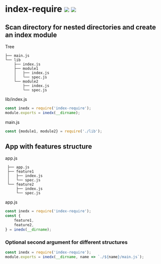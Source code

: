 # index-require [![](https://img.shields.io/npm/v/index-require.svg)](https://www.npmjs.com/package/index-require) [![](https://img.shields.io/badge/source--000000.svg?logo=github&style=social)](https://github.com/omrilotan/mono/tree/master/packages/index-require)

## Scan directory for nested directories and create an index module

Tree
```
├── main.js
└── lib
    ├── index.js
    ├── module1
    │   ├── index.js
    │   └── spec.js
    └── module2
        ├── index.js
        └── spec.js
```

lib/index.js
```js
const inedx = require('index-require');
module.exports = inedx(__dirname);
```

main.js
```js
const {module1, module2} = require('./lib');
```

## App with features structure
app.js
```
 ├── app.js
 ├── feature1
 │   ├── index.js
 │   └── spec.js
 └── feature2
     ├── index.js
     └── spec.js
```

app.js
```js
const inedx = require('index-require');
const {
	feature1,
	feature2,
} = inedx(__dirname);
```

### Optional second argument for different structures
```js
const inedx = require('index-require');
module.exports = inedx(__dirname, name => `./${name}/main.js`);
```


